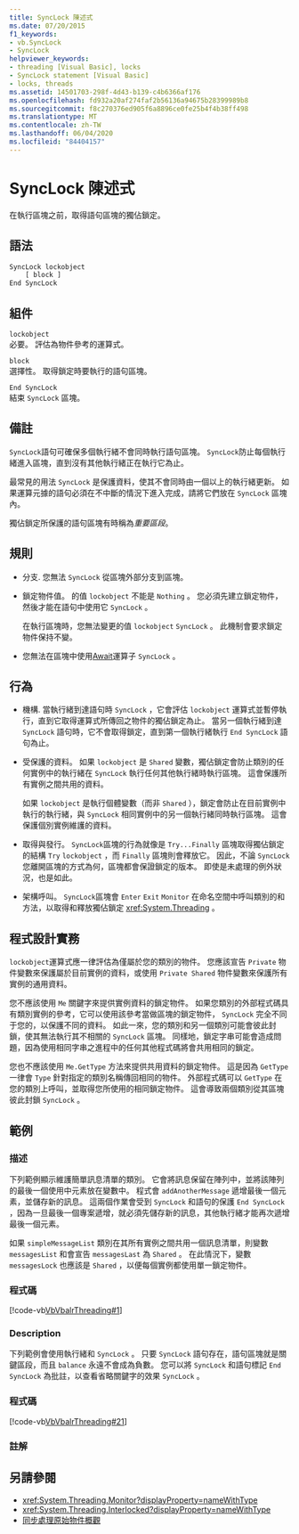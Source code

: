 ```yaml
---
title: SyncLock 陳述式
ms.date: 07/20/2015
f1_keywords:
- vb.SyncLock
- SyncLock
helpviewer_keywords:
- threading [Visual Basic], locks
- SyncLock statement [Visual Basic]
- locks, threads
ms.assetid: 14501703-298f-4d43-b139-c4b6366af176
ms.openlocfilehash: fd932a20af274faf2b56136a94675b28399989b8
ms.sourcegitcommit: f8c270376ed905f6a8896ce0fe25b4f4b38ff498
ms.translationtype: MT
ms.contentlocale: zh-TW
ms.lasthandoff: 06/04/2020
ms.locfileid: "84404157"
---
```

# <a name="synclock-statement"></a>SyncLock 陳述式
在執行區塊之前，取得語句區塊的獨佔鎖定。  
  
## <a name="syntax"></a>語法  
  
```vb  
SyncLock lockobject  
    [ block ]  
End SyncLock  
```  
  
## <a name="parts"></a>組件  
 `lockobject`  
 必要。 評估為物件參考的運算式。  
  
 `block`  
 選擇性。 取得鎖定時要執行的語句區塊。  
  
 `End SyncLock`  
 結束 `SyncLock` 區塊。  
  
## <a name="remarks"></a>備註  
 `SyncLock`語句可確保多個執行緒不會同時執行語句區塊。 `SyncLock`防止每個執行緒進入區塊，直到沒有其他執行緒正在執行它為止。  
  
 最常見的用法 `SyncLock` 是保護資料，使其不會同時由一個以上的執行緒更新。 如果運算元據的語句必須在不中斷的情況下進入完成，請將它們放在 `SyncLock` 區塊內。  
  
 獨佔鎖定所保護的語句區塊有時稱為*重要區段*。  
  
## <a name="rules"></a>規則  
  
- 分支. 您無法 `SyncLock` 從區塊外部分支到區塊。  
  
- 鎖定物件值。 的值 `lockobject` 不能是 `Nothing` 。 您必須先建立鎖定物件，然後才能在語句中使用它 `SyncLock` 。  
  
     在執行區塊時，您無法變更的值 `lockobject` `SyncLock` 。 此機制會要求鎖定物件保持不變。  
  
- 您無法在區塊中使用[Await](../operators/await-operator.md)運算子 `SyncLock` 。  
  
## <a name="behavior"></a>行為  
  
- 機構. 當執行緒到達語句時 `SyncLock` ，它會評估 `lockobject` 運算式並暫停執行，直到它取得運算式所傳回之物件的獨佔鎖定為止。 當另一個執行緒到達 `SyncLock` 語句時，它不會取得鎖定，直到第一個執行緒執行 `End SyncLock` 語句為止。  
  
- 受保護的資料。 如果 `lockobject` 是 `Shared` 變數，獨佔鎖定會防止類別的任何實例中的執行緒在 `SyncLock` 執行任何其他執行緒時執行區塊。 這會保護所有實例之間共用的資料。  
  
     如果 `lockobject` 是執行個體變數（而非 `Shared` ），鎖定會防止在目前實例中執行的執行緒，與 `SyncLock` 相同實例中的另一個執行緒同時執行區塊。 這會保護個別實例維護的資料。  
  
- 取得與發行。 `SyncLock`區塊的行為就像是 `Try...Finally` 區塊取得獨佔鎖定的結構 `Try` `lockobject` ，而 `Finally` 區塊則會釋放它。 因此，不論 `SyncLock` 您離開區塊的方式為何，區塊都會保證鎖定的版本。 即使是未處理的例外狀況，也是如此。  
  
- 架構呼叫。 `SyncLock`區塊會 `Enter` `Exit` `Monitor` 在命名空間中呼叫類別的和方法，以取得和釋放獨佔鎖定 <xref:System.Threading> 。  
  
## <a name="programming-practices"></a>程式設計實務  
 `lockobject`運算式應一律評估為僅屬於您的類別的物件。 您應該宣告 `Private` 物件變數來保護屬於目前實例的資料，或使用 `Private Shared` 物件變數來保護所有實例的通用資料。  
  
 您不應該使用 `Me` 關鍵字來提供實例資料的鎖定物件。 如果您類別的外部程式碼具有類別實例的參考，它可以使用該參考當做區塊的鎖定物件， `SyncLock` 完全不同于您的，以保護不同的資料。 如此一來，您的類別和另一個類別可能會彼此封鎖，使其無法執行其不相關的 `SyncLock` 區塊。 同樣地，鎖定字串可能會造成問題，因為使用相同字串之進程中的任何其他程式碼將會共用相同的鎖定。  
  
 您也不應該使用 `Me.GetType` 方法來提供共用資料的鎖定物件。 這是因為 `GetType` 一律會 `Type` 針對指定的類別名稱傳回相同的物件。 外部程式碼可以 `GetType` 在您的類別上呼叫，並取得您所使用的相同鎖定物件。 這會導致兩個類別從其區塊彼此封鎖 `SyncLock` 。  
  
## <a name="examples"></a>範例  
  
### <a name="description"></a>描述  
 下列範例顯示維護簡單訊息清單的類別。 它會將訊息保留在陣列中，並將該陣列的最後一個使用中元素放在變數中。 程式會 `addAnotherMessage` 遞增最後一個元素，並儲存新的訊息。 這兩個作業會受到 `SyncLock` 和語句的保護 `End SyncLock` ，因為一旦最後一個專案遞增，就必須先儲存新的訊息，其他執行緒才能再次遞增最後一個元素。  
  
 如果 `simpleMessageList` 類別在其所有實例之間共用一個訊息清單，則變數 `messagesList` 和會宣告 `messagesLast` 為 `Shared` 。 在此情況下，變數 `messagesLock` 也應該是 `Shared` ，以便每個實例都使用單一鎖定物件。  
  
### <a name="code"></a>程式碼  
 [!code-vb[VbVbalrThreading#1](~/samples/snippets/visualbasic/VS_Snippets_VBCSharp/VbVbalrThreading/VB/Class1.vb#1)]  
  
### <a name="description"></a>Description  
 下列範例會使用執行緒和 `SyncLock` 。 只要 `SyncLock` 語句存在，語句區塊就是關鍵區段，而且 `balance` 永遠不會成為負數。 您可以將 `SyncLock` 和語句標記 `End SyncLock` 為批註，以查看省略關鍵字的效果 `SyncLock` 。  
  
### <a name="code"></a>程式碼  
 [!code-vb[VbVbalrThreading#21](~/samples/snippets/visualbasic/VS_Snippets_VBCSharp/VbVbalrThreading/VB/class2.vb#21)]  
  
### <a name="comments"></a>註解  
  
## <a name="see-also"></a>另請參閱

- <xref:System.Threading.Monitor?displayProperty=nameWithType>
- <xref:System.Threading.Interlocked?displayProperty=nameWithType>
- [同步處理原始物件概觀](../../../standard/threading/overview-of-synchronization-primitives.md)
